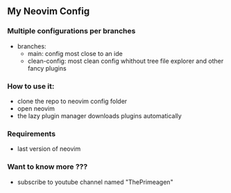 ## My Neovim Config

### Multiple configurations per branches
- branches:
  - main: config most close to an ide
  - clean-config: most clean config whithout tree file explorer and other fancy plugins
### How to use it:
  - clone the repo to neovim config folder
  - open neovim
  - the lazy plugin manager downloads plugins automatically
### Requirements
  - last version of neovim
### Want to know more ???
  - subscribe to youtube channel named "ThePrimeagen"
